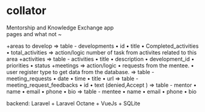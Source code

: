 # collator
Mentorship and Knowledge Exchange app
<br>
pages and what not ~


+areas to develop 
⇒ table - developments
      • id
      • title
      • Completed_activities
      • total_activities
⇒ action/logic
number of task from activites related to this area
+activities 
⇒ table - activities
      • title
      • description
      • development_id
      • priorities
      • status
+meetings 
   ⇒ action/logic
      • requests from the mentee.
      • user register type to get data from the database.
   ⇒ table - meeting_requests
      • date
      • time
      • title
      • url
   ⇒ table - meeting_request_feedbacks 
      • id
      • text (denied,Accept )
   ⇒ table - mentor
      • name
      • email
      • phone
      • bio
   ⇒ table - mentee
      • name
      • email
      • phone
      • bio

backend: Laravel + Laravel Octane + VueJs + SQLite
